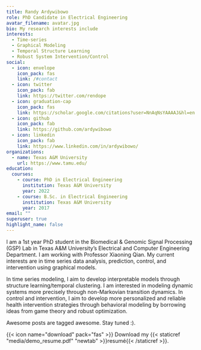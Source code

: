 ```yaml
---
title: Randy Ardywibowo
role: PhD Candidate in Electrical Engineering
avatar_filename: avatar.jpg
bio: My research interests include
interests:
  - Time-series
  - Graphical Modeling
  - Temporal Structure Learning
  - Robust System Intervention/Control
social:
  - icon: envelope
    icon_pack: fas
    link: /#contact
  - icon: twitter
    icon_pack: fab
    link: https://twitter.com/rendope
  - icon: graduation-cap
    icon_pack: fas
    link: https://scholar.google.com/citations?user=NnAqNsYAAAAJ&hl=en
  - icon: github
    icon_pack: fab
    link: https://github.com/ardywibowo
  - icon: linkedin
    icon_pack: fab
    link: https://www.linkedin.com/in/ardywibowo/
organizations:
  - name: Texas A&M University
    url: https://www.tamu.edu/
education:
  courses:
    - course: PhD in Electrical Engineering
      institution: Texas A&M University
      year: 2022
    - course: B.Sc. in Electrical Engineering
      institution: Texas A&M University
      year: 2017
email: ""
superuser: true
highlight_name: false
---
```

I am a 1st year PhD student in the Biomedical & Genomic Signal Processing (GSP) Lab in Texas A&M University’s Electrical and Computer Engineering Department. I am working with Professor Xiaoning Qian. My current interests are in time series data analysis, prediction, control, and intervention using graphical models.



In time series modeling, I aim to develop interpretable models through structure learning/temporal clustering. I am interested in modeling dynamic systems more precisely through non-Markovian transition dynamics. In control and intervention, I aim to develop more personalized and reliable health intervention strategies through behavioral modeling by borrowing ideas from game theory and robust optimization.

Awesome posts are tagged awesome. Stay tuned :).

{{< icon name="download" pack="fas" >}} Download my {{< staticref "media/demo_resume.pdf" "newtab" >}}resumé{{< /staticref >}}.
